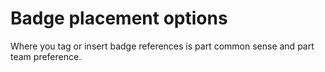 # Badge placement options

Where you tag or insert badge references is part common sense and part team preference. 